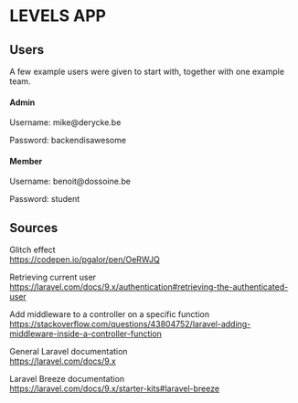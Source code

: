 <h1>LEVELS APP</h1>
<h2>Users</h2>
<p>A few example users were given to start with, together with one example team.</p>
<div><h4>Admin</h4>
<p>Username: mike@derycke.be</p>
<p>Password: backendisawesome</p>
</div>

<div><h4>Member</h4>
<p>Username: benoit@dossoine.be</p>
<p>Password: student</p>
</div>


<h2>Sources</h2>

<p>Glitch effect <br>
<a href="https://codepen.io/pgalor/pen/OeRWJQ">https://codepen.io/pgalor/pen/OeRWJQ</a></p>

<p>Retrieving current user <br>
<a href="https://laravel.com/docs/9.x/authentication#retrieving-the-authenticated-user">https://laravel.com/docs/9.x/authentication#retrieving-the-authenticated-user</a></p>

<p>Add middleware to a controller on a specific function <br>
<a href="https://stackoverflow.com/questions/43804752/laravel-adding-middleware-inside-a-controller-function">https://stackoverflow.com/questions/43804752/laravel-adding-middleware-inside-a-controller-function</a></p>

<p>General Laravel documentation <br>
<a href="https://laravel.com/docs/9.x">https://laravel.com/docs/9.x</a>
</p>

<p>Laravel Breeze documentation <br>
<a href="https://laravel.com/docs/9.x/starter-kits#laravel-breeze">https://laravel.com/docs/9.x/starter-kits#laravel-breeze</a>
</p>



